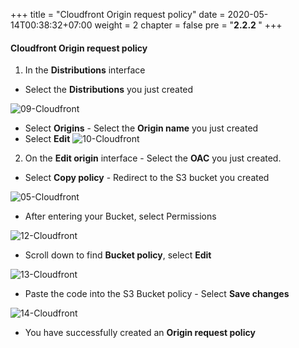 +++
title = "Cloudfront Origin request policy"
date = 2020-05-14T00:38:32+07:00
weight = 2
chapter = false
pre = "<b>2.2.2 </b>"
+++

#### Cloudfront Origin request policy

1. In the **Distributions** interface

- Select the **Distributions** you just created

![09-Cloudfront](/images/4/4-cloudfront-09.png?width=90pc)

- Select **Origins** - Select the **Origin name** you just created
- Select **Edit** ![10-Cloudfront](/images/4/4-cloudfront-10.png?width=90pc)

2. On the **Edit origin** interface - Select the **OAC** you just created.

- Select **Copy policy** - Redirect to the S3 bucket you created

![05-Cloudfront](/images/4/4-cloudfront-05.png?width=90pc)

- After entering your Bucket, select Permissions

![12-Cloudfront](/images/4/4-cloudfront-12.png?width=90pc)

- Scroll down to find **Bucket policy**, select **Edit**

![13-Cloudfront](/images/4/4-cloudfront-13.png?width=90pc)

- Paste the code into the S3 Bucket policy - Select **Save changes**

![14-Cloudfront](/images/4/4-cloudfront-14.png?width=90pc)

- You have successfully created an **Origin request policy**
